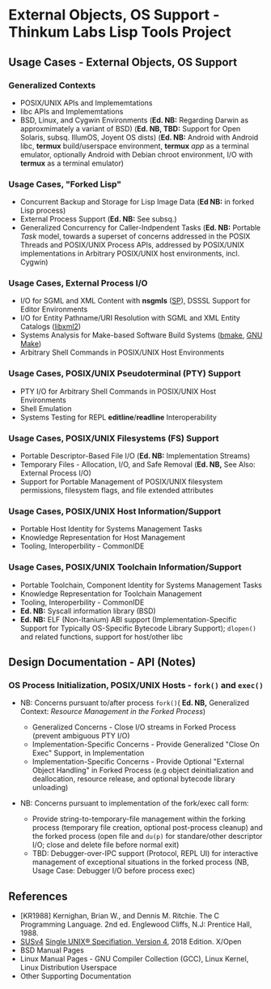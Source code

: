 External Objects, OS Support - Thinkum Labs Lisp Tools Project
==============================================================

## Usage Cases - External Objects, OS Support

### Generalized Contexts

* POSIX/UNIX APIs and Implememtations
* libc APIs and Implememtations
* BSD, Linux, and Cygwin Environments (**Ed. NB:** Regarding Darwin as
  approxmimately a variant of BSD) (**Ed. NB, TBD:** Support for Open
  Solaris, subsq. IllumOS, Joyent OS dists) (**Ed. NB:** Android with
  Android libc,  **termux**  build/userspace environment, **termux**
  _app_ as a terminal emulator, optionally Android with Debian chroot
  environment, I/O with **termux** as a terminal emulator)

### Usage Cases, "Forked Lisp"

* Concurrent Backup and Storage for Lisp Image Data (**Ed NB:** in
  forked Lisp process)
* External Process Support (**Ed. NB:** See subsq.)
* Generalized Concurrency for Caller-Indpendent Tasks (**Ed. NB:**
  Portable _Task_ model, towards a superset of concerns addressed in the
  POSIX Threads and POSIX/UNIX Process APIs, addressed by POSIX/UNIX
  implementations in Arbitrary POSIX/UNIX host environments, incl. Cygwin)

### Usage Cases, External Process I/O

* I/O for SGML and XML Content with **nsgmls** ([SP][sp]), DSSSL Support
  for Editor Environments
* I/O for Entity Pathname/URI Resolution with SGML and XML Entity Catalogs
  ([libxml2][libxml2])
* Systems Analysis for Make-based Software Build Systems
  ([bmake][bmake], [GNU Make][gmake])
* Arbitrary Shell Commands in POSIX/UNIX Host Environments

### Usage Cases, POSIX/UNIX Pseudoterminal (PTY) Support

* PTY I/O for Arbitrary Shell Commands in POSIX/UNIX Host Environments
* Shell Emulation
* Systems Testing for REPL **editline**/**readline** Interoperability

### Usage Cases, POSIX/UNIX Filesystems (FS) Support

* Portable Descriptor-Based File I/O (**Ed. NB:** Implementation Streams)
* Temporary Files - Allocation, I/O, and Safe Removal (**Ed. NB,** See
  Also: External Process I/O)
* Support for Portable Management of POSIX/UNIX filesystem permissions,
  filesystem  flags, and file extended attributes

### Usage Cases, POSIX/UNIX Host Information/Support

* Portable Host Identity for Systems Management Tasks
* Knowledge Representation for Host Management
* Tooling, Interoperbility - CommonIDE

### Usage Cases, POSIX/UNIX Toolchain Information/Support

* Portable Toolchain, Component Identity for Systems Management Tasks
* Knowledge Representation for Toolchain Management
* Tooling, Interoperbility - CommonIDE
* **Ed. NB:** Syscall information library (BSD)
* **Ed. NB:** ELF (Non-Itanium) ABI support (Implementation-Specific
  Support for Typically OS-Specific Bytecode Library Support);
  `dlopen()` and related functions, support for host/other libc


## Design Documentation - API (Notes)

### OS Process Initialization, POSIX/UNIX Hosts - `fork()` and `exec()`

* NB: Concerns pursuant to/after process `fork()`( **Ed. NB,** Generalized
      Context: _Resource Management in the Forked Process_)
    * Generalized Concerns - Close I/O streams in Forked Process
      (prevent ambiguous PTY I/O)
    * Implementation-Specific Concerns - Provide Generalized "Close On
      Exec" Support, in Implementation
    * Implementation-Specific Concerns - Provide Optional "External
      Object Handling" in Forked Process (e.g object deinitialization
      and deallocation, resource release, and optional bytecode library
      unloading)

* NB: Concerns pursuant to implementation of the fork/exec call form:
    * Provide string-to-temporary-file management within the forking
      process (temporary file creation, optional post-process cleanup)
      and the forked process (open file and `du(p)` for standare/other
      descriptor I/O; close and delete file before normal exit)
    * TBD: Debugger-over-IPC support (Protocol, REPL UI) for interactive
      management of exceptional situations in the forked process (NB,
      Usage Case: Debugger I/O before process exec)


## References

* [KR1988] Kernighan, Brian W., and Dennis M. Ritchie. The C Programming
  Language. 2nd ed. Englewood Cliffs, N.J: Prentice Hall, 1988.
* [SUSv4] [Single UNIX® Specifiation, Version 4][susv4], 2018 Edition. X/Open
* BSD Manual Pages
* Linux Manual Pages - GNU Compiler Collection (GCC), Linux Kernel,
  Linux Distribution Userspace
* Other Supporting Documentation

[sp]: http://www.jclark.com/sp/
[libxml2]: http://xmlsoft.org/
[bmake]: http://www.crufty.net/help/sjg/bmake.html
[gmake]: http://www.gnu.org/software/make/
[susv4]: https://publications.opengroup.org/t101
